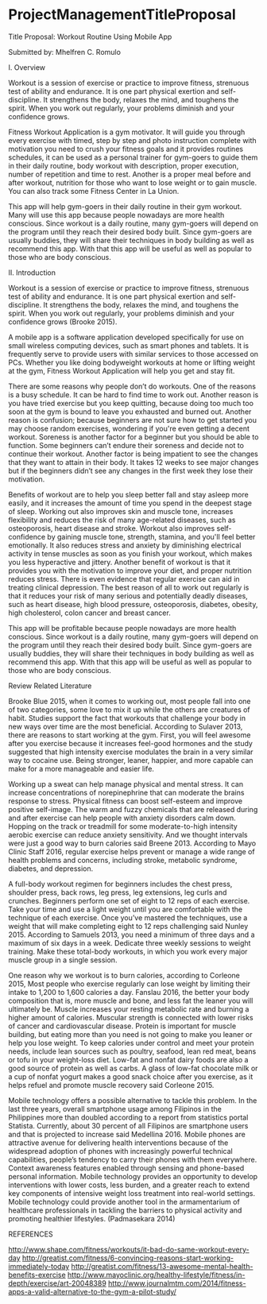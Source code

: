 # ProjectManagementTitleProposal
Title Proposal: Workout Routine Using Mobile App

Submitted by: Mhelfren C. Romulo

I. Overview

Workout is a session of exercise or practice to improve fitness, strenuous test of ability and endurance. It is one part physical exertion and self-discipline. It strengthens the body, relaxes the mind, and toughens the spirit. When you work out regularly, your problems diminish and your confidence grows.

 Fitness Workout Application is a gym motivator. It will guide you through every exercise with timed, step by step and photo instruction complete with motivation you need to crush your fitness goals and it provides routines schedules, it can be used as a personal trainer for gym-goers to guide them in their daily routine, body workout with description, proper execution, number of repetition and time to rest. Another is a proper meal before and after workout, nutrition for those who want to lose weight or to gain muscle. You can also track some Fitness Center in La Union.
 
This app will help gym-goers in their daily routine in their gym workout. Many will use this app because people nowadays are more health conscious. Since workout is a daily routine, many gym-goers will depend on the program until they reach their desired body built. Since gym-goers are usually buddies, they will share their techniques in body building as well as recommend this app. With that this app will be useful as well as popular to those who are body conscious.


II. Introduction

Workout is a session of exercise or practice to improve fitness, strenuous test of ability and endurance. It is one part physical exertion and self-discipline. It strengthens the body, relaxes the mind, and toughens the spirit. When you work out regularly, your problems diminish and your confidence grows (Brooke 2015). 

A mobile app is a software application developed specifically for use on small wireless computing devices, such as smart phones and tablets. It is frequently serve to provide users with similar services to those accessed on PCs. Whether you like doing bodyweight workouts at home or lifting weight at the gym, Fitness Workout Application will help you get and stay fit.
  
  There are some reasons why people don’t do workouts. One of the reasons is a busy schedule. It can be hard to find time to work out. Another reason is you have tried exercise but you keep quitting, because doing too much too soon at the gym is bound to leave you exhausted and burned out. Another reason is confusion; because beginners are not sure how to get started you may choose random exercises, wondering if you're even getting a decent workout. Soreness is another factor for a beginner but you should be able to function. Some beginners can’t endure their soreness and decide not to continue their workout. Another factor is being impatient to see the changes that they want to attain in their body. It takes 12 weeks to see major changes but if the beginners didn’t see any changes in the first week they lose their motivation. 
  
Benefits of workout are to help you sleep better fall and stay asleep more easily, and it increases the amount of time you spend in the deepest stage of sleep. Working out also improves skin and muscle tone, increases flexibility and reduces the risk of many age-related diseases, such as osteoporosis, heart disease and stroke. Workout also improves self-confidence by gaining muscle tone, strength, stamina, and you'll feel better emotionally. It also reduces stress and anxiety by diminishing electrical activity in tense muscles as soon as you finish your workout, which makes you less hyperactive and jittery. Another benefit of workout is that it provides you with the motivation to improve your diet, and proper nutrition reduces stress. There is even evidence that regular exercise can aid in treating clinical depression. The best reason of all to work out regularly is that it reduces your risk of many serious and potentially deadly diseases, such as heart disease, high blood pressure, osteoporosis, diabetes, obesity, high cholesterol, colon cancer and breast cancer. 

This app will be profitable because people nowadays are more health conscious. Since workout is a daily routine, many gym-goers will depend on the program until they reach their desired body built. Since gym-goers are usually buddies, they will share their techniques in body building as well as recommend this app. With that this app will be useful as well as popular to those who are body conscious.



Review Related Literature

Brooke Blue 2015, when it comes to working out, most people fall into one of two categories, some love to mix it up while the others are creatures of habit. Studies support the fact that workouts that challenge your body in new ways over time are the most beneficial. According to Sulaver 2013, there are reasons to start working at the gym. First, you will feel awesome after you exercise because it increases feel-good hormones and the study suggested that high intensity exercise modulates the brain in a very similar way to cocaine use. Being stronger, leaner, happier, and more capable can make for a more manageable and easier life.

Working up a sweat can help manage physical and mental stress.  It can increase concentrations of norepinephrine that can moderate the brains response to stress. Physical fitness can boost self-esteem and improve positive self-image. The warm and fuzzy chemicals that are released during and after exercise can help people with anxiety disorders calm down. Hopping on the track or treadmill for some moderate-to-high intensity aerobic exercise can reduce anxiety sensitivity. And we thought intervals were just a good way to burn calories said Breene 2013. According to Mayo Clinic Staff 2016, regular exercise helps prevent or manage a wide range of health problems and concerns, including stroke, metabolic syndrome, diabetes, and depression.

A full-body workout regimen for beginners includes the chest press, shoulder press, back rows, leg press, leg extensions, leg curls and crunches. Beginners perform one set of eight to 12 reps of each exercise. Take your time and use a light weight until you are comfortable with the technique of each exercise. Once you’ve mastered the techniques, use a weight that will make completing eight to 12 reps challenging said Nunley 2015. According to Samuels 2013, you need a minimum of three days and a maximum of six days in a week. Dedicate three weekly sessions to weight training. Make these total-body workouts, in which you work every major muscle group in a single session.

One reason why we workout is to burn calories, according to Corleone 2015, Most people who exercise regularly can lose weight by limiting their intake to 1,200 to 1,600 calories a day. Fanslau 2016, the better your body composition that is, more muscle and bone, and less fat the leaner you will ultimately be. Muscle increases your resting metabolic rate and burning a higher amount of calories. Muscular strength is connected with lower risks of cancer and cardiovascular disease. 
Protein is important for muscle building, but eating more than you need is not going to make you leaner or help you lose weight. To keep calories under control and meet your protein needs, include lean sources such as poultry, seafood, lean red meat, beans or tofu in your weight-loss diet. Low-fat and nonfat dairy foods are also a good source of protein as well as carbs. A glass of low-fat chocolate milk or a cup of nonfat yogurt makes a good snack choice after you exercise, as it helps refuel and promote muscle recovery said Corleone 2015.

Mobile technology offers a possible alternative to tackle this problem. In the last three years, overall smartphone usage among Filipinos in the Philippines more than doubled according to a report from statistics portal Statista. Currently, about 30 percent of all Filipinos are smartphone users and that is projected to increase said Medellina 2016. Mobile phones are attractive avenue for delivering health interventions because of the widespread adoption of phones with increasingly powerful technical capabilities, people’s tendency to carry their phones with them everywhere. Context awareness features enabled through sensing and phone-based personal information. Mobile technology provides an opportunity to develop interventions with lower costs, less burden, and a greater reach to extend key components of intensive weight loss treatment into real-world settings. Mobile technology could provide another tool in the armamentarium of healthcare professionals in tackling the barriers to physical activity and promoting healthier lifestyles. (Padmasekara 2014)

REFERENCES

http://www.shape.com/fitness/workouts/it-bad-do-same-workout-every-day
http://greatist.com/fitness/6-convincing-reasons-start-working-immediately-today
http://greatist.com/fitness/13-awesome-mental-health-benefits-exercise
http://www.mayoclinic.org/healthy-lifestyle/fitness/in-depth/exercise/art-20048389
http://www.journalmtm.com/2014/fitness-apps-a-valid-alternative-to-the-gym-a-pilot-study/

